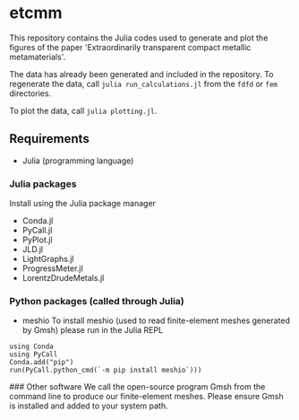 # etcmm
This repository contains the Julia codes used to generate and plot the figures of the paper 'Extraordinarily transparent compact metallic metamaterials'.

The data has already been generated and included in the repository. To regenerate the data, call `julia run_calculations.jl` from the `fdfd` or `fem` directories.

To plot the data, call `julia plotting.jl`.


## Requirements
* Julia (programming language)

### Julia packages
Install using the Julia package manager
* Conda.jl
* PyCall.jl
* PyPlot.jl
* JLD.jl
* LightGraphs.jl
* ProgressMeter.jl
* LorentzDrudeMetals.jl

### Python packages (called through Julia)
* meshio
To install meshio (used to read finite-element meshes generated by Gmsh) please run in the Julia REPL
```
using Conda
using PyCall
Conda.add("pip")
run(PyCall.python_cmd(`-m pip install meshio`)))
```

### Other software
We call the open-source program Gmsh from the command line to produce our finite-element meshes. Please ensure Gmsh is installed and added to your system path.
